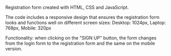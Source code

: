 Registration form created with HTML, CSS and JavaScript.

The code includes a responsive design that ensures the registration form looks and functions well on different screen sizes:
Desktop: 1024px, Laptop: 768px, Mobile: 320px

Functionality: when clicking on the "SIGN UP" button, the form changes from the login form to the registration form and the same on the mobile version.
